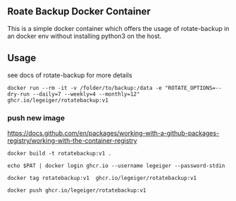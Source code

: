 ## Roate Backup Docker Container
This is a simple docker container which offers the usage of rotate-backup in an docker env without installing python3 on the host.

## Usage

see docs of rotate-backup for more details

    docker run --rm -it -v /folder/to/backup:/data -e "ROTATE_OPTIONS=--dry-run --daily=7 --weekly=4 --monthly=12" ghcr.io/legeiger/rotatebackup:v1

### push new image
https://docs.github.com/en/packages/working-with-a-github-packages-registry/working-with-the-container-registry

    docker build -t rotatebackup:v1 .

    echo $PAT | docker login ghcr.io --username legeiger --password-stdin

    docker tag rotatebackup:v1  ghcr.io/legeiger/rotatebackup:v1

    docker push ghcr.io/legeiger/rotatebackup:v1



